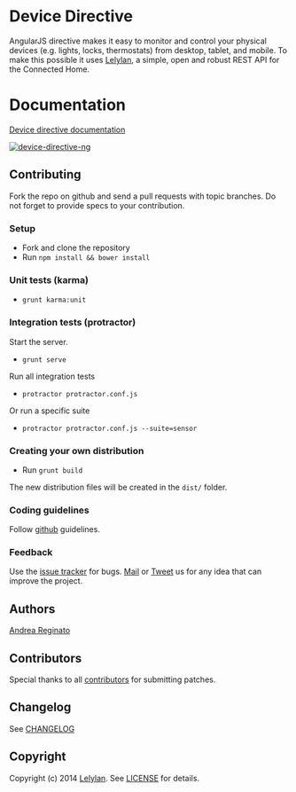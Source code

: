 # Device Directive

AngularJS directive makes it easy to monitor and control your physical devices
(e.g. lights, locks, thermostats) from desktop, tablet, and mobile. To make this possible
it uses [Lelylan](http://lelylan.com), a simple, open and robust REST API for the Connected Home.

# Documentation

[Device directive documentation](http://lelylan.github.io/device-directive-ng)

[![device-directive-ng](http://i.imgur.com/JrFww5o.png)](http://lelylan.github.io/device-directive-ng/)

## Contributing

Fork the repo on github and send a pull requests with topic branches.
Do not forget to provide specs to your contribution.

### Setup

* Fork and clone the repository
* Run `npm install && bower install`

### Unit tests (karma)

* `grunt karma:unit`

### Integration tests (protractor)

Start the server.

* `grunt serve`

Run all integration tests

* `protractor protractor.conf.js`

Or run a specific suite

* `protractor protractor.conf.js --suite=sensor`

### Creating your own distribution

* Run `grunt build`

The new distribution files will be created in the `dist/` folder.

### Coding guidelines

Follow [github](https://github.com/styleguide/) guidelines.

### Feedback

Use the [issue tracker](http://github.com/lelylan/device-directive-ng/issues) for bugs.
[Mail](mailto:dev@lelylan.com) or [Tweet](http://twitter.com/lelylan) us for any idea that can improve the project.

## Authors

[Andrea Reginato](http://twitter.com/andreareginato)

## Contributors

Special thanks to all [contributors](https://github.com/lelylan/device-directive-ng/contributors)
for submitting patches.

## Changelog

See [CHANGELOG](https://github.com/lelylan/device-directive-ng/blob/master/CHANGELOG.md)

## Copyright

Copyright (c) 2014 [Lelylan](http://lelylan.com).
See [LICENSE](https://github.com/lelylan/device-directive-ng/blob/master/LICENSE.md) for details.
